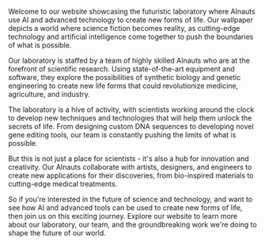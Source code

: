 <!--
Write me content for website with wallpaper "A futuristic laboratory where AInauts use AI and advanced technology to create new forms of life."
-->

<!--font:Poppins.-->

Welcome to our website showcasing the futuristic laboratory where AInauts use AI and advanced technology to create new forms of life. Our wallpaper depicts a world where science fiction becomes reality, as cutting-edge technology and artificial intelligence come together to push the boundaries of what is possible.

Our laboratory is staffed by a team of highly skilled AInauts who are at the forefront of scientific research. Using state-of-the-art equipment and software, they explore the possibilities of synthetic biology and genetic engineering to create new life forms that could revolutionize medicine, agriculture, and industry.

The laboratory is a hive of activity, with scientists working around the clock to develop new techniques and technologies that will help them unlock the secrets of life. From designing custom DNA sequences to developing novel gene editing tools, our team is constantly pushing the limits of what is possible.

But this is not just a place for scientists - it's also a hub for innovation and creativity. Our AInauts collaborate with artists, designers, and engineers to create new applications for their discoveries, from bio-inspired materials to cutting-edge medical treatments.

So if you're interested in the future of science and technology, and want to see how AI and advanced tools can be used to create new forms of life, then join us on this exciting journey. Explore our website to learn more about our laboratory, our team, and the groundbreaking work we're doing to shape the future of our world.
